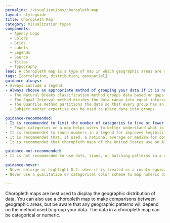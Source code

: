 ```yaml
---
permalink: /visualizations/choropleth-map
layout: styleguide
title: Choropleth Map
category: Visualization types
components:
  - Agency Logo
  - Colors
  - Grids
  - Labels
  - Legends
  - Source
  - Titles
  - Typography
lead: A choropleth map is a type of map in which geographic areas are assigned a color in relation to a data variable.
tags: [correlation, distribution, geospatial]
guidance-always:
- Always include a legend.
- Always choose an appropriate method of grouping your data if it is numeric.:
  - The Natural Breaks classification method groups data based on gaps in the data.
  - The Equal Interval method divides the data range into equal intervals. This method works best when data are evently distributed. If the distribution is uneven, the predominant values will dominate the map.
  - The Quantile method partitions the data so that every group has an equal number or nearly equal number of values. This can give a choropleth map an even, aesthetically pleasing color distribution.
  - Subject matter expertise can be used to place data into groups.

guidance-recommended:
- It is recommended to limit the number of categories to five or fewer.:
  - Fewer categories on a map helps users to better understand what is being visualized and allows for trends in the data to be more easily identified.
- It is recommended to round numbers in a legend for improved legibility.
- It is recommended that, if used, a national average or median for comparison be placed close to the map’s legend.
- It is recommended that choropleth maps of the United States use an Albers equal-area projection, including insets of Alaska, Hawaii, and Puerto Rico, if applicable.

guidance-not-recommended:
- It is not recommended to use dots, lines, or hatching patterns in a choropleth map. 

guidance-never:
- Never enlarge or highlight D.C. when it is treated as a county equivalent, unless the map’s focus is specifically related to D.C.
- Never use a qualitative or categorical color scheme to map numeric data.

---
```


<p>
  Choropleth maps are best used to display the geographic distribution of data. You can also use a choropleth map to make comparisons between geographic areas, but be aware that any geographic patterns will depend on the method used to group your data. The data in a choropleth map can be categorical or numeric.
</p>